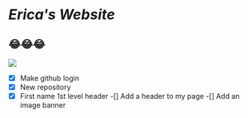 # ***Erica's Website***
## 😂😂😂

![](https://images.contentstack.io/v3/assets/bltacc1a01c4d280f24/blt14b490b724215e87/61c01d0d9d4a976169b7059a/hello-4439419.jpg?auto=webp&format=pjpg&quality=80&width=900&height=500&fit=crop)


-[x] Make github login
-[x] New repository
-[x] First name 1st level header
-[] Add a header to my page
-[] Add an image banner
